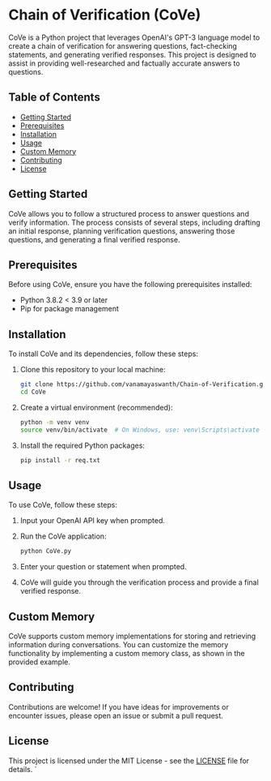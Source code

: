 

# Chain of Verification (CoVe)

CoVe is a Python project that leverages OpenAI's GPT-3 language model to create a chain of verification for answering questions, fact-checking statements, and generating verified responses. This project is designed to assist in providing well-researched and factually accurate answers to questions.

## Table of Contents

- [Getting Started](#getting-started)
- [Prerequisites](#prerequisites)
- [Installation](#installation)
- [Usage](#usage)
- [Custom Memory](#custom-memory)
- [Contributing](#contributing)
- [License](#license)

## Getting Started

CoVe allows you to follow a structured process to answer questions and verify information. The process consists of several steps, including drafting an initial response, planning verification questions, answering those questions, and generating a final verified response.

## Prerequisites

Before using CoVe, ensure you have the following prerequisites installed:

- Python 3.8.2 < 3.9 or later 
- Pip for package management

## Installation

To install CoVe and its dependencies, follow these steps:

1. Clone this repository to your local machine:

   ```bash
   git clone https://github.com/vanamayaswanth/Chain-of-Verification.git
   cd CoVe
   ```

2. Create a virtual environment (recommended):

   ```bash
   python -m venv venv
   source venv/bin/activate  # On Windows, use: venv\Scripts\activate
   ```

3. Install the required Python packages:

   ```bash
   pip install -r req.txt
   ```

## Usage

To use CoVe, follow these steps:

1. Input your OpenAI API key when prompted.

2. Run the CoVe application:

   ```bash
   python CoVe.py
   ```

3. Enter your question or statement when prompted.

4. CoVe will guide you through the verification process and provide a final verified response.

## Custom Memory

CoVe supports custom memory implementations for storing and retrieving information during conversations. You can customize the memory functionality by implementing a custom memory class, as shown in the provided example.

## Contributing

Contributions are welcome! If you have ideas for improvements or encounter issues, please open an issue or submit a pull request.

## License

This project is licensed under the MIT License - see the [LICENSE](LICENSE) file for details.
`

